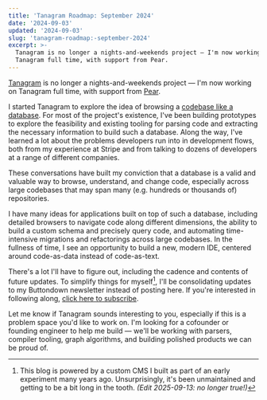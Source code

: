 ```yaml
---
title: 'Tanagram Roadmap: September 2024'
date: '2024-09-03'
updated: '2024-09-03'
slug: 'tanagram-roadmap:-september-2024'
excerpt: >-
  Tanagram is no longer a nights-and-weekends project — I'm now working on
  Tanagram full time, with support from Pear.
---
```



[Tanagram](https://tanagram.ai) is no longer a nights-and-weekends project — I'm now working on Tanagram full time, with support from [Pear](https://pear.vc).

I started Tanagram to explore the idea of browsing a [codebase like a database](https://feifan.blog/posts/the-database-inside-your-codebase). For most of the project's existence, I've been building prototypes to explore the feasibility and existing tooling for parsing code and extracting the necessary information to build such a database. Along the way, I've learned a lot about the problems developers run into in development flows, both from my experience at Stripe and from talking to dozens of developers at a range of different companies.

These conversations have built my conviction that a database is a valid and valuable way to browse, understand, and change code, especially across large codebases that may span many (e.g. hundreds or thousands of) repositories.

I have many ideas for applications built on top of such a database, including detailed browsers to navigate code along different dimensions, the ability to build a custom schema and precisely query code, and automating time-intensive migrations and refactorings across large codebases. In the fullness of time, I see an opportunity to build a new, modern IDE, centered around code-as-data instead of code-as-text.

There's a lot I'll have to figure out, including the cadence and contents of future updates. To simplify things for myself[^0], I'll be consolidating updates to my Buttondown newsletter instead of posting here. If you're interested in following along, [click here to subscribe](https://buttondown.email/tanagram).

Let me know if Tanagram sounds interesting to you, especially if this is a problem space you'd like to work on. I'm looking for a cofounder or founding engineer to help me build — we'll be working with parsers, compiler tooling, graph algorithms, and building polished products we can be proud of.

[^0]: This blog is powered by a custom CMS I built as part of an early experiment many years ago. Unsurprisingly, it's been unmaintained and getting to be a bit long in the tooth. _(Edit 2025-09-13: no longer true!)_
